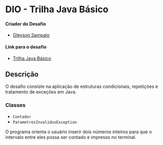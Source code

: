 # DIO - Trilha Java Básico

#### Criador do Desafio
  - [Gleyson Sampaio](https://github.com/glysns)

#### Link para o desafio
  - [Trilha Java Básico](https://github.com/digitalinnovationone/trilha-java-basico/tree/main/desafios/controle-fluxo)

## Descrição
  O desafio consiste na aplicação de estruturas condicionais, repetições e tratamento de exceções em Java.
  
### Classes 

- `Contador` 
- `ParametrosInvalidosException`    

O programa orienta o usuário inserir dois números inteiros para que o intervalo entre eles possa ser contado e impresso no terminal.
